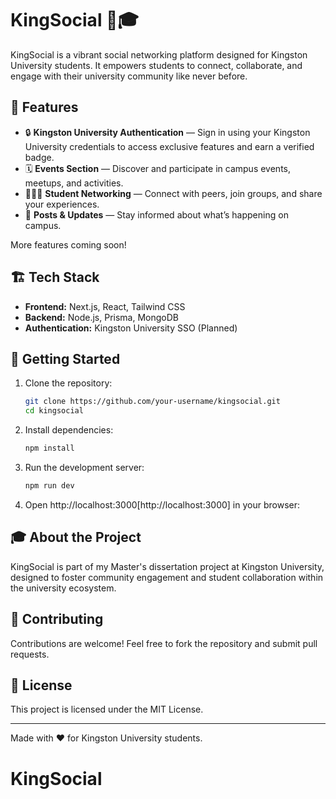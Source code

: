 # KingSocial 📱🎓

KingSocial is a vibrant social networking platform designed for Kingston University students. It empowers students to connect, collaborate, and engage with their university community like never before.

## 🌟 Features

- 🔒 **Kingston University Authentication** — Sign in using your Kingston University credentials to access exclusive features and earn a verified badge.
- 🗓️ **Events Section** — Discover and participate in campus events, meetups, and activities.
- 🧑‍🤝‍🧑 **Student Networking** — Connect with peers, join groups, and share your experiences.
- 📣 **Posts & Updates** — Stay informed about what’s happening on campus.

More features coming soon!

## 🏗️ Tech Stack

- **Frontend:** Next.js, React, Tailwind CSS
- **Backend:** Node.js, Prisma, MongoDB
- **Authentication:** Kingston University SSO (Planned)

## 🚀 Getting Started

1. Clone the repository:

   ```bash
   git clone https://github.com/your-username/kingsocial.git
   cd kingsocial
   ```

2. Install dependencies:

   ```bash
   npm install
   ```

3. Run the development server:

   ```bash
   npm run dev
   ```

4. Open http://localhost:3000[http://localhost:3000] in your browser:

## 🎓 About the Project

KingSocial is part of my Master's dissertation project at Kingston University, designed to foster community engagement and student collaboration within the university ecosystem.

## 🤝 Contributing

Contributions are welcome! Feel free to fork the repository and submit pull requests.

## 📄 License

This project is licensed under the MIT License.

---

Made with ❤️ for Kingston University students.
# KingSocial
